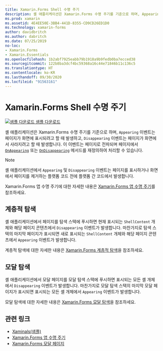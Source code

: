 ```yaml
---
title: Xamarin.Forms Shell 수명 주기
description: 셸 애플리케이션은 Xamarin.Forms 수명 주기를 기준으로 하며, Appearing 이벤트는 페이지가 화면에 표시되려고 할 때 발생하고, Disappearing 이벤트는 페이지가 화면에서 사라지려고 할 때 발생합니다.
ms.prod: xamarin
ms.assetid: 4E4EE50E-3BB4-441D-8355-CD9CD26ED1D0
ms.technology: xamarin-forms
author: davidbritch
ms.author: dabritch
ms.date: 07/25/2019
no-loc:
- Xamarin.Forms
- Xamarin.Essentials
ms.openlocfilehash: 1b2abf7925eabb79b1918a9b9fedb0ba7ecced38
ms.sourcegitcommit: 122b8ba3dcf4bc59368a16c44e71846b11c136c5
ms.translationtype: HT
ms.contentlocale: ko-KR
ms.lasthandoff: 09/30/2020
ms.locfileid: "91563161"
---
```

# <a name="no-locxamarinforms-shell-lifecycle"></a>Xamarin.Forms Shell 수명 주기

[![샘플 다운로드](~/media/shared/download.png) 샘플 다운로드](https://docs.microsoft.com/samples/xamarin/xamarin-forms-samples/userinterface-xaminals/)

셸 애플리케이션은 Xamarin.Forms 수명 주기를 기준으로 하며, `Appearing` 이벤트는 페이지가 화면에 표시되려고 할 때 발생하고, `Disappearing` 이벤트는 페이지가 화면에서 사라지려고 할 때 발생합니다. 이 이벤트는 페이지로 전파되며 페이지에서 [`OnAppearing`](xref:Xamarin.Forms.Page.OnAppearing) 또는 [`OnDisappearing`](xref:Xamarin.Forms.Page.OnDisappearing) 메서드를 재정의하여 처리할 수 있습니다.

> [!NOTE]
> 셸 애플리케이션에서 `Appearing` 및 `Disappearing` 이벤트는 페이지를 표시하거나 화면에서 페이지를 제거하는 플랫폼 코드 전에 플랫폼 간 코드에서 발생합니다.

Xamarin.Forms 앱 수명 주기에 대한 자세한 내용은 [Xamarin.Forms 앱 수명 주기](~/xamarin-forms/app-fundamentals/app-lifecycle.md)를 참조하세요.

## <a name="hierarchical-navigation"></a>계층적 탐색

셸 애플리케이션에서 페이지를 탐색 스택에 푸시하면 현재 표시되는 `ShellContent` 개체와 해당 페이지 콘텐츠에서 `Disappearing` 이벤트가 발생합니다. 마찬가지로 탐색 스택의 마지막 페이지가 표시되면 새로 표시되는 `ShellContent` 개체와 해당 페이지 콘텐츠에서 `Appearing` 이벤트가 발생합니다.

계층적 탐색에 대한 자세한 내용은 [Xamarin.Forms 계층적 탐색](~/xamarin-forms/app-fundamentals/navigation/hierarchical.md)을 참조하세요.

## <a name="modal-navigation"></a>모달 탐색

셸 애플리케이션에서 모달 페이지를 모달 탐색 스택에 푸시하면 표시되는 모든 셸 개체에서 `Disappearing` 이벤트가 발생합니다. 마찬가지로 모달 탐색 스택의 마지막 모달 페이지가 표시되면 표시되는 모든 셸 개체에서 `Appearing` 이벤트가 발생합니다.

모달 탐색에 대한 자세한 내용은 [Xamarin.Forms 모달 탐색](~/xamarin-forms/app-fundamentals/navigation/modal.md)을 참조하세요.

## <a name="related-links"></a>관련 링크

- [Xaminals(샘플)](/samples/xamarin/xamarin-forms-samples/userinterface-xaminals/)
- [Xamarin.Forms 앱 수명 주기](~/xamarin-forms/app-fundamentals/app-lifecycle.md)
- [Xamarin.Forms 모달 페이지](~/xamarin-forms/app-fundamentals/navigation/modal.md)